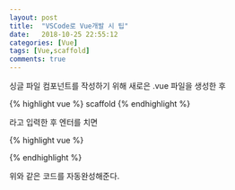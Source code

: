 ```yaml
---
layout: post
title:  "VSCode로 Vue개발 시 팁"
date:   2018-10-25 22:55:12
categories: [Vue]
tags: [Vue,scaffold]
comments: true
---
```

싱글 파일 컴포넌트를 작성하기 위해 새로은 .vue 파일을 생성한 후

{% highlight vue %}
scaffold
{% endhighlight %}

라고 입력한 후 엔터를 치면

{% highlight vue %}
<template>

</template>

<script>
export default {

}
</script>

<style>

</style>
{% endhighlight %}

위와 같은 코드를 자동완성해준다.
